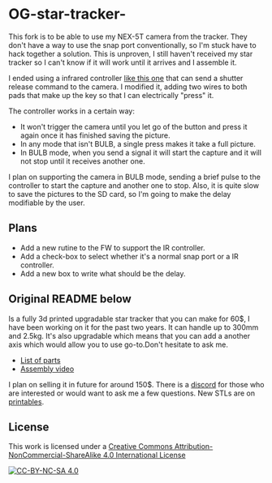 # OG-star-tracker-

This fork is to be able to use my NEX-5T camera from the tracker. They don't have a way to use the snap port conventionally, so
I'm stuck have to hack together a solution. This is unproven, I still haven't received my star tracker so I can't know if it will work until
it arrives and I assemble it.

I ended using a infrared controller [like this one](https://www.amazon.com/JJC-RMT-DSLR1-Wireless-Remote-Control/dp/B06Y69KRYZ) that can send a shutter release 
command to the camera. I modified it, adding two wires to both pads that make up the key so that I can electrically "press" it.

The controller works in a certain way:
- It won't trigger the camera until you let go of the button and press it again once it has finished saving the picture.
- In any mode that isn't BULB, a single press makes it take a full picture.
- In BULB mode, when you send a signal it will start the capture and it will not stop until it receives another one.

I plan on supporting the camera in BULB mode, sending a brief pulse to the controller to start the capture and another one to stop. Also, it is quite slow to save the pictures to
the SD card, so I'm going to make the delay modifiable by the user.

## Plans
- Add a new rutine to the FW to support the IR controller.
- Add a check-box to select whether it's a normal snap port or a IR controller.
- Add a new box to write what should be the delay.

## Original README below

Is a fully 3d printed upgradable star tracker that you can make for 60$, I have been working on it for the past two years. It can handle
up to 300mm and 2.5kg. It's also upgradable which means that you can add a another axis which would allow you to use go-to.Don't hesitate to ask me. 
- [List of parts](https://docs.google.com/spreadsheets/d/1kcgIab0JqNLg5WMselIyCQLZJsu3P-vXLvSJgl1yHa8)
- [Assembly video](https://www.youtube.com/watch?v=97YKJrmOWHY)

I plan on selling it in future for around 150$. There is a [discord](https://discord.gg/dyFKm79gKJ) for those who are
interested or would want to ask me a few questions. New STLs are
on [printables](https://www.printables.com/model/348574-og-star-tracker).

## License

This work is licensed under a
[Creative Commons Attribution-NonCommercial-ShareAlike 4.0 International License](http://creativecommons.org/licenses/by-nc-sa/4.0/)

[![CC-BY-NC-SA 4.0](https://i.creativecommons.org/l/by-nc-sa/4.0/88x31.png)](http://creativecommons.org/licenses/by-nc-sa/4.0/)
